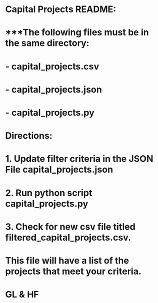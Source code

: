 #	Capital Projects README:
#
#	***The following files must be in the same directory:
#		- capital_projects.csv
#		- capital_projects.json
#		- capital_projects.py
#
#	Directions:
#		1. Update filter criteria in the JSON File capital_projects.json
#		2. Run python script capital_projects.py
# 		3. Check for new csv file titled filtered_capital_projects.csv.
#	  	   This file will have a list of the projects that meet your criteria.
#
#	GL & HF